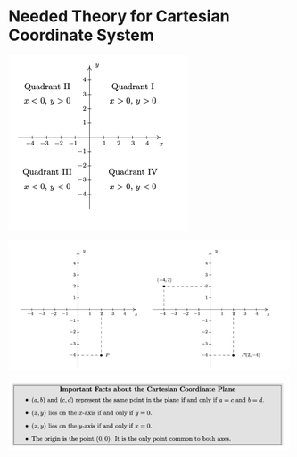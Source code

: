# Needed Theory for Cartesian Coordinate System

![Theory1](../files/cartesian-theory-I.png) <br>

![Theory2](../files/cartesian-theory-II.png) <br>

![Theory3](../files/cartesian-theory-III.png) <br>
